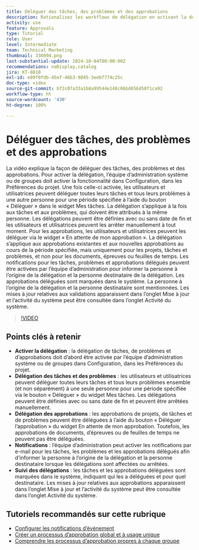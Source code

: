 ```yaml
---
title: Déléguer des tâches, des problèmes et des approbations
description: Rationalisez les workflows de délégation en activant la délégation des tâches et des approbations dans la configuration, en utilisant les boutons « Déléguer » et « Déléguer l’approbation », en définissant les notifications par e-mail pour les affectations et en suivant les mises à jour et l’activité du système pour une supervision claire.
activity: use
feature: Approvals
type: Tutorial
role: User
level: Intermediate
team: Technical Marketing
thumbnail: 336094.png
last-substantial-update: 2024-10-04T00:00:00Z
recommendations: noDisplay,catalog
jira: KT-8810
exl-id: e89f0fdb-45ef-46b3-9845-3eebf774c25c
doc-type: video
source-git-commit: bf2c07a33a168a99544e148c06bd656d50f1ca92
workflow-type: ht
source-wordcount: '430'
ht-degree: 100%

---
```


# Déléguer des tâches, des problèmes et des approbations

La vidéo explique la façon de déléguer des tâches, des problèmes et des approbations. Pour activer la délégation, l’équipe d’administration système ou de groupes doit activer la fonctionnalité dans Configuration, dans les Préférences du projet. Une fois celle-ci activée, les utilisateurs et utilisatrices peuvent déléguer toutes leurs tâches et tous leurs problèmes à une autre personne pour une période spécifiée à l’aide du bouton « Déléguer » dans le widget Mes tâches. La délégation s’applique à la fois aux tâches et aux problèmes, qui doivent être attribués à la même personne. Les délégations peuvent être définies avec ou sans date de fin et les utilisateurs et utilisatrices peuvent les arrêter manuellement à tout moment.
Pour les approbations, les utilisateurs et utilisatrices peuvent les déléguer via le widget « En attente de mon approbation ». La délégation s’applique aux approbations existantes et aux nouvelles approbations au cours de la période spécifiée, mais uniquement pour les projets, tâches et problèmes, et non pour les documents, épreuves ou feuilles de temps. Les notifications pour les tâches, problèmes et approbations délégués peuvent être activées par l’équipe d’administration pour informer la personne à l’origine de la délégation et la personne destinataire de la délégation.
Les approbations déléguées sont marquées dans le système. La personne à l’origine de la délégation et la personne destinataire sont mentionnées. Les mises à jour relatives aux validations apparaissent dans l’onglet Mise à jour et l’activité du système peut être consultée dans l’onglet Activité du système.


>[!VIDEO](https://video.tv.adobe.com/v/336094/?quality=12&learn=on&enablevpops)

## Points clés à retenir

* **Activer la délégation** : la délégation de tâches, de problèmes et d’approbations doit d’abord être activée par l’équipe d’administration système ou de groupes dans Configuration, dans les Préférences du projet.
* **Délégation des tâches et des problèmes** : les utilisateurs et utilisatrices peuvent déléguer toutes leurs tâches et tous leurs problèmes ensemble (et non séparément) à une seule personne pour une période spécifiée via le bouton « Déléguer » du widget Mes tâches. Les délégations peuvent être définies avec ou sans date de fin et peuvent être arrêtées manuellement.
* **Délégation des approbations** : les approbations de projets, de tâches et de problèmes peuvent être déléguées à l’aide du bouton « Déléguer l’approbation » du widget En attente de mon approbation. Toutefois, les approbations de documents, d’épreuves ou de feuilles de temps ne peuvent pas être déléguées.
* **Notifications** : l’équipe d’administration peut activer les notifications par e-mail pour les tâches, les problèmes et les approbations délégués afin d’informer la personne à l’origine de la délégation et la personne destinataire lorsque les délégations sont affectées ou arrêtées.
* **Suivi des délégations** : les tâches et les approbations déléguées sont marquées dans le système, indiquant qui les a déléguées et pour quel destinataire. Les mises à jour relatives aux approbations apparaissent dans l’onglet Mise à jour et l’activité du système peut être consultée dans l’onglet Activité du système.


## Tutoriels recommandés sur cette rubrique

* [Configurer les notifications d’événement](/help/administration-and-setup/email-and-in-app-notifications/admin-set-up-event-notifications.md)
* [Créer un processus d’approbation global et à usage unique](/help/manage-work/approval-processes-and-milestone-paths/create-a-single-use-approval-process.md)
* [Comprendre les processus d’approbation propres à chaque groupe](/help/administration-and-setup/approval-processes-and-milestone-paths/group-specific-approval-processes.md)

